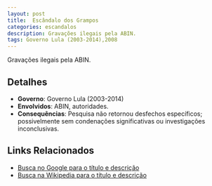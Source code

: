 ```yaml
---
layout: post
title:  Escândalo dos Grampos
categories: escandalos
description: Gravações ilegais pela ABIN.
tags: Governo Lula (2003-2014),2008
---
```


Gravações ilegais pela ABIN.

## Detalhes
- **Governo**: Governo Lula (2003-2014)
- **Envolvidos**: ABIN, autoridades.
- **Consequências**: Pesquisa não retornou desfechos específicos; possivelmente sem condenações significativas ou investigações inconclusivas.

## Links Relacionados
- [Busca no Google para o título e descrição](https://www.google.com/search?q=Esc%C3%A2ndalo%20dos%20Grampos%20Grava%C3%A7%C3%B5es%20ilegais%20pela%20ABIN.%20Governo%20Lula%20%282003-2014%29)
- [Busca na Wikipedia para o título e descrição](https://en.wikipedia.org/w/index.php?search=Esc%C3%A2ndalo%20dos%20Grampos%20Grava%C3%A7%C3%B5es%20ilegais%20pela%20ABIN.%20Governo%20Lula%20%282003-2014%29)
